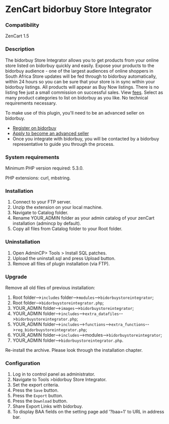 # ZenCart bidorbuy Store Integrator

### Compatibility

 ZenCart 1.5

### Description

The bidorbuy Store Integrator allows you to get products from your online store listed on bidorbuy quickly and easily.
Expose your products to the bidorbuy audience - one of the largest audiences of online shoppers in South Africa Store updates will be fed through to bidorbuy automatically, within 24 hours so you can be sure that your store is in sync within your bidorbuy listings. All products will appear as Buy Now listings. There is no listing fee just a small commission on successful sales. View [fees](https://support.bidorbuy.co.za/index.php?/Knowledgebase/Article/View/22/0/fee-rate-card---what-we-charge). Select as many product categories to list on bidorbuy as you like. No technical requirements necessary.

To make use of this plugin, you'll need to be an advanced seller on bidorbuy.
 * [Register on bidorbuy](https://www.bidorbuy.co.za/jsp/registration/UserRegistration.jsp?action=Modify)
 * [Apply to become an advanced seller](https://www.bidorbuy.co.za/jsp/seller/registration/UserSellersRequest.jsp)
 * Once you integrate with bidorbuy, you will be contacted by a bidorbuy representative to guide you through the process.

### System requirements

Minimum PHP version required: 5.3.0.

PHP extensions: curl, mbstring.

### Installation

1. Connect to your FTP server. 
2. Unzip the extension on your local machine.
3. Navigate to Catalog folder.
4. Rename YOUR_ADMIN folder as your admin catalog of your zenCart installation (admincp by default).
5. Copy all files from Catalog folder to your Root folder.

### Uninstallation

1. Open AdminCP> Tools > Install SQL patches.
2. Upload the uninstall.sql and press Upload button.
3. Remove all files of plugin installation (via FTP).

### Upgrade

Remove all old files of previous installation:
1. Root folder-->`includes` folder-->`modules`-->`bidorbuystoreintegrator`;
2. Root folder-->`bidorbuystoreintegrator.php`;
3. YOUR_ADMIN folder-->`images`-->`bidorbuystoreintegrator`;
4. YOUR_ADMIN folder-->`includes`-->`extra_datafiles`-->`bidorbuystoreintegrator.php`;
5. YOUR_ADMIN folder-->`includes`-->`functions`-->`extra_functions`-->`reg_bidorbuystoreintegrator.php`;
6. YOUR_ADMIN folder-->`includes`-->modules-->`bidorbuystoreintegrator`;
5. YOUR_ADMIN folder-->`bidorbuystoreintegrator.php`.

Re-install the archive. Please look through the installation chapter.

### Configuration

1. Log in to control panel as administrator.
2. Navigate to Tools >bidorbuy Store Integrator.
3. Set the export criteria.
4. Press the `Save` button.
5. Press the `Export` button.
6. Press the `Download` button.
7. Share Export Links with bidorbuy.
8. To display BAA fields on the setting page add '?baa=1' to URL in address bar.




